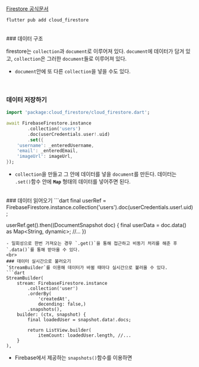 [Firestore 공식문서](https://firebase.google.com/docs/firestore/quickstart)
```dart
flutter pub add cloud_firestore
```
<br>
### 데이터 구조

firestore는 `collection`과 `document`로 이루어져 있다. `document`에 데이터가 담겨 있고, `collection`은 그러한 `document`들로 이루어져 있다.
- `document`안에 또 다른 `collection`을 넣을 수도 있다.
<br>

### 데이터 저장하기
```dart
import 'package:cloud_firestore/cloud_firestore.dart';

await FirebaseFirestore.instance
		.collection('users')
		.doc(userCredentials.user!.uid)
		.set({
	'username': _enteredUsername,
	'email': _enteredEmail,
	'imageUrl': imageUrl,
});
```
- `collection`을 만들고 그 안에 데이터를 넣을 `document`를 만든다. 데이터는 `.set()`함수 안에 **`Map`** 형태의 데이터를 넣어주면 된다. 
<br>
### 데이터 읽어오기
```dart
final userRef = FirebaseFirestore.instance.collection('users').doc(userCredentials.user!.uid);

userRef.get().then((DocumentSnapshot doc) {
	final userData = doc.data() as Map<String, dynamic>;
	//...
})
```
- 일회성으로 한번 가져오는 경우 `.get()`을 통해 접근하고 비동기 처리를 해준 후 `.data()`를 통해 받아올 수 있다. 
<br>
### 데이터 실시간으로 불러오기
`StreamBuilder`를 이용해 데이터가 바뀔 때마다 실시간으로 불러올 수 있다. 
```dart
StreamBuilder(
	stream: FirebaseFirestore.instance
		.collection('user')
		.orderBy(
			'createdAt', 
			decending: false,)
		.snapshots(),
	builder: (ctx, snapshot) {
		final loadedUser = snapshot.data!.docs;

		return ListView.builder(
			itemCount: loadedUser.length, //...
	}
),
```
- Firebase에서 제공하는 `snapshots()`함수를 이용하면 